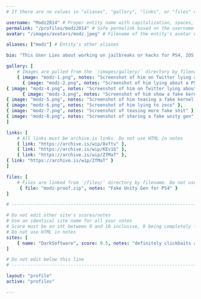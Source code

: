 ```yaml
---
# If there are no values in "aliases", "gallery", "links", or "files" comment that line out, do not just leave them empty

username: "Modz2014" # Proper entity name with capitalization, spaces, special characters, etc
permalink: "/profiles/modz2014" # Safe permalink based on the username (Lowercase & URI Decode), need to automate this
avatar: "/images/avatars/modz.jpeg" # Filename of the entity's avatar uploaded to `/images/avatars/` directory, it will be displayed at 200px*200px. Will be `/images/avatars/blank.png` if commented out/blank

aliases: ["modz"] # Entity's other aliases

bio: "This User Lies about working on jailbreaks or hacks for PS4, IOS, PS3 and PSVITA and has many times posted fake exploits claiming they are a different fw but most of the time are just re-branded previous exploits by Specter or others and generally seeks attention" # Entities bio, can use minimal HTML

gallery: [
    # Images are pulled from the `/images/gallery/` directory by filename. Do not use HTML in notes
    { image: "modz-1.png", notes: "Screenshot of him on Twitter lying about Hacking a 3K PS3 and dumping the EID key which for now isnt possible on 3Ks" },
      { image: "modz-2.png", notes: "Screenshot of him lying about a PS4 cold boot exploit" },
{ image: "modz-4.png", notes: "Screenshot of him on Twitter lying about Hacking a 3K PS3 and dumping the EID key which for now isnt possible on 3Ks" },
      { image: "modz-3.png", notes: "Screenshot of him show a fake kernel exploit" },
{ image: "modz-5.png", notes: "Screenshot of him teasing a fake kernel exploit" },
{ image: "modz-6.png", notes: "Screenshot of him lying to zeco" },
{ image: "modz-7.png", notes: "Screenshot of teasing more fake shit" },
{ image: "modz-8.png", notes: "Screenshot of sharing a fake unity gen" }
]

links: [
    # All links must be archive.is links. Do not use HTML in notes
    { link: "https://archive.is/wip/8vftv" },
    { link: "https://archive.is/wip/KEv1b" },
    { link: "https://archive.is/wip/ZfMaT" },
{ link: "https://archive.is/wip/ZfMaT" }
]

files: [
    # Files are linked from `/files/` directory by filename. Do not use HTML in notes
     { file: "modz-proof.zip", notes: "Fake Unity Gen for PS4" }
]

# -----------------------------------------------------------------------------

# Do not edit other site's scores/notes
# Use an identical site name for all your votes
# Score must be an int between 0 and 10 inclusive, 0 being completely fake, 10 being 100% real
# Do not use HTML in notes
sites: [
    { name: "DarkSoftware", score: 0.5, notes: "definitely clickbaits all of his video but on the bright side he hasnt shared fake jailbreak files" }
]

# Do not edit below this line
# -----------------------------------------------------------------------------

layout: "profile"
active: "profiles"

---
```

